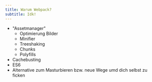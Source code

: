 ```yaml
---
title: Warum Webpack?
subtitle: Idk!
---
```


- "Assetmanager"
  - Optimierung Bilder
  - Minifier
  - Treeshaking
  - Chunks
  - Polyfills
- Cachebusting
- ES6
- Alternative zum Masturbieren bzw. neue Wege umd dich selbst zu ficken
